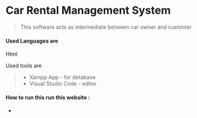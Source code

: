 # Car Rental Management System

> This  software acts as intermediate between car owner and customer


#### Used Languages are 
  Html 


Used tools are 
> * Xampp App          - for detabase
> * Visual Studio Code  - editor

#### How to run this run this website :

*
